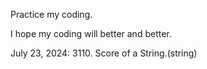 Practice my coding.

I hope my coding will better and better.


July 23, 2024: 3110. Score of a String.(string)